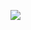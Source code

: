 ![](https://komarev.com/ghpvc/?username=ConOLeary&style=flat-square&color=f8df23&label=Nth+page+load+since+5th+Aug+2021)

<!--
**ConOLeary/ConOLeary** is a ✨ _special_ ✨ repository because its `README.md` (this file) appears on your GitHub profile.

Here are some ideas to get you started:

- 🔭 I’m currently working on ...
- 🌱 I’m currently learning ...
- 👯 I’m looking to collaborate on ...
- 🤔 I’m looking for help with ...
- 💬 Ask me about ...
- 📫 How to reach me: ...
- 😄 Pronouns: ...
- ⚡ Fun fact: ...
-->
